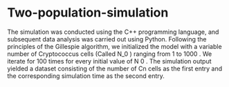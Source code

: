 # Two-population-simulation

The simulation was conducted using the C++ programming language, and subsequent data analysis was carried out using Python. Following the principles of the Gillespie algorithm, we initialized the model with a variable number of Cryptococcus cells (Called N_0 ) ranging from 1 to 1000 . We iterate for 100 times for every initial value of N 0 . The simulation output yielded a dataset consisting of the number of Cn cells as the first entry and the corresponding simulation time as the second entry.
